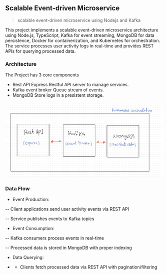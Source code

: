 ## Scalable Event-driven Microservice
> scalable event-driven microservice using Nodejs and Kafka

This project implements a scalable event-driven microservice architecture using Node.js, TypeScript, Kafka for event streaming, MongoDB for data persistence, Docker for containerization, and Kubernetes for orchestration. The service processes user activity logs in real-time and provides REST APIs for querying processed data.

### Architecture

The Project has 3 core components
- Rest API 
    Express Restful API server to manage services.
- Kafka event broker
    Queue stream of events.
- MongoDB
    Store logs in a presistent storage. 

![system design](https://github.com/omerawwad/event-driven-microservic/blob/main/designs/archt.jpg)

### Data Flow
- Event Production:

-- Client applications send user activity events via REST API

-- Service publishes events to Kafka topics

- Event Consumption:

-- Kafka consumers process events in real-time

-- Processed data is stored in MongoDB with proper indexing

- Data Querying:

- - Clients fetch processed data via REST API with pagination/filtering